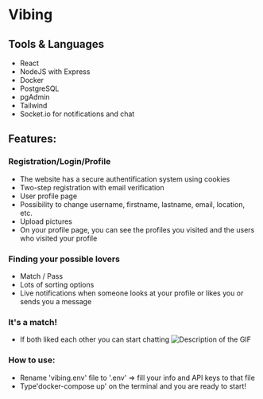 # Vibing

## Tools & Languages
* React
* NodeJS with Express
* Docker
* PostgreSQL
* pgAdmin
* Tailwind
* Socket.io for notifications and chat

## Features:
### Registration/Login/Profile
* The website has a secure authentification system using cookies
* Two-step registration with email verification
* User profile page
* Possibility to change username, firstname, lastname, email, location, etc.
* Upload pictures
* On your profile page, you can see the profiles you visited and the users who visited your profile


### Finding your possible lovers
* Match / Pass 
* Lots of sorting options
* Live notifications when someone looks at your profile or likes you or sends you a message

 ### It's a match!
 * If both liked each other you can start chatting
![Description of the GIF](client\src\images\Animation3.gif)

 ### How to use:
 * Rename 'vibing.env' file to '.env' => fill your info and API keys to that file
 * Type'docker-compose up' on the terminal and you are ready to start!
 
 


